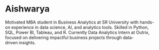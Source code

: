 # Aishwarya
Motivated MBA student in Business Analytics at SR University with hands-on experience in data science, AI, and analytics tools. Skilled in Python, SQL, Power BI, Tableau, and R. Currently Data Analytics Intern at Outrix, focused on delivering impactful business projects through data-driven insights.
